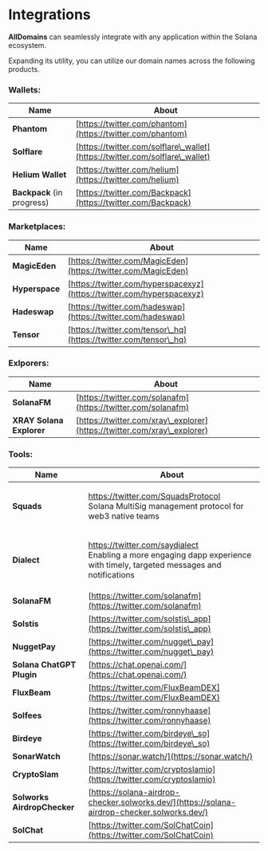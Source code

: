 # Integrations

**AllDomains** can seamlessly integrate with any application within the Solana ecosystem.

Expanding its utility, you can utilize our domain names across the following products.

### **Wallets:**

| Name                       | About                                                                        |
| -------------------------- | ---------------------------------------------------------------------------- |
| **Phantom**                | [https://twitter.com/phantom](https://twitter.com/phantom)                   |
| **Solflare**               | [https://twitter.com/solflare\_wallet](https://twitter.com/solflare\_wallet) |
| **Helium Wallet**          | [https://twitter.com/helium](https://twitter.com/helium)                     |
| **Backpack** (in progress) | [https://twitter.com/Backpack](https://twitter.com/Backpack)                 |

### **Marketplaces:**

| Name           | About                                                                  |
| -------------- | ---------------------------------------------------------------------- |
| **MagicEden**  | [https://twitter.com/MagicEden](https://twitter.com/MagicEden)         |
| **Hyperspace** | [https://twitter.com/hyperspacexyz](https://twitter.com/hyperspacexyz) |
| **Hadeswap**   | [https://twitter.com/hadeswap](https://twitter.com/hadeswap)           |
| **Tensor**     | [https://twitter.com/tensor\_hq](https://twitter.com/tensor\_hq)       |

### Exlporers:

| Name                     | About                                                                     |
| ------------------------ | ------------------------------------------------------------------------- |
| **SolanaFM**             | [https://twitter.com/solanafm](https://twitter.com/solanafm)              |
| **XRAY Solana Explorer** | [https://twitter.com/xray\_explorer](https://twitter.com/xray\_explorer)  |

### **Tools:**

| Name                                             | About                                                                                                                                                                           |
| ------------------------------------------------ | ------------------------------------------------------------------------------------------------------------------------------------------------------------------------------- |
| **Squads**                                       | <p><a href="https://twitter.com/SquadsProtocol">https://twitter.com/SquadsProtocol<br></a>Solana MultiSig management protocol for web3 native teams</p>                         |
| **Dialect**                                      | <p><a href="https://twitter.com/saydialect">https://twitter.com/saydialect<br></a>Enabling a more engaging dapp experience with timely, targeted messages and notifications</p> |
| **SolanaFM**                                     | [https://twitter.com/solanafm](https://twitter.com/solanafm)                                                                                                                    |
| **Solstis**[ ](https://twitter.com/solstis\_app) | [https://twitter.com/solstis\_app](https://twitter.com/solstis\_app)                                                                                                            |
| **NuggetPay**                                    | [https://twitter.com/nugget\_pay](https://twitter.com/nugget\_pay)                                                                                                              |
| **Solana ChatGPT Plugin**                        | [https://chat.openai.com/](https://chat.openai.com/)                                                                                                                            |
| **FluxBeam**                                     | [https://twitter.com/FluxBeamDEX](https://twitter.com/FluxBeamDEX)                                                                                                              |
| **Solfees**                                      | [https://twitter.com/ronnyhaase](https://twitter.com/ronnyhaase)                                                                                                                |
| **Birdeye**                                      | [https://twitter.com/birdeye\_so](https://twitter.com/birdeye\_so)                                                                                                              |
| **SonarWatch**                                   | [https://sonar.watch/](https://sonar.watch/)                                                                                                                                    |
| **CryptoSlam**                                   | [https://twitter.com/cryptoslamio](https://twitter.com/cryptoslamio)                                                                                                            |
| **Solworks AirdropChecker**                      | [https://solana-airdrop-checker.solworks.dev/](https://solana-airdrop-checker.solworks.dev/)                                                                                    |
| **SolChat**                                      | [https://twitter.com/SolChatCoin](https://twitter.com/SolChatCoin)                                                                                                              |

